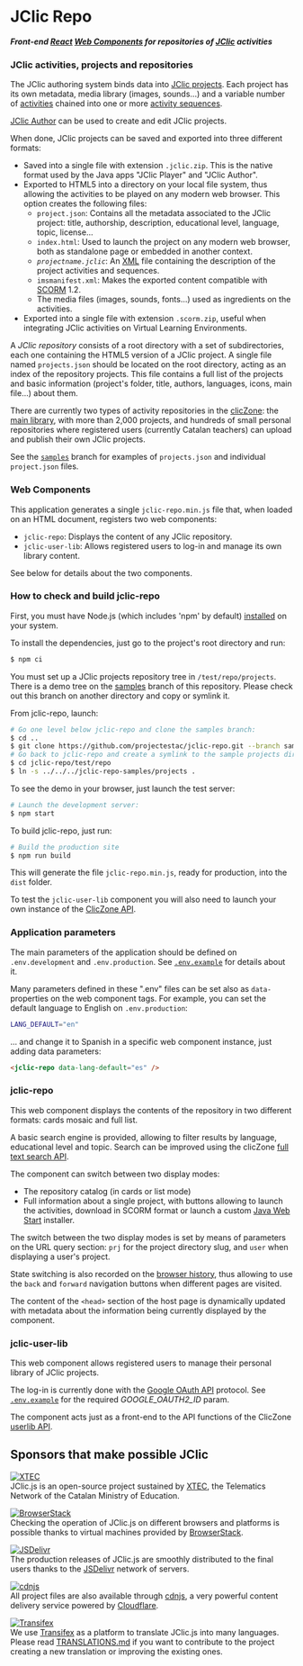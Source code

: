 # JClic Repo

***Front-end [React](https://reactjs.org/) [Web Components](https://developer.mozilla.org/en-US/docs/Web/Web_Components)
for repositories of [JClic](https://projectestac.github.io/jclic) activities***

### JClic activities, projects and repositories
The JClic authoring system binds data into [JClic projects](https://github.com/projectestac/jclic/wiki/JClic-Guide%3A-The-creation-of-a-new-project). Each project has its own metadata, media library (images, sounds...) and a variable number of [activities](https://github.com/projectestac/jclic/wiki/JClic-Guide%3A-Types-of-activities) chained into one or more [activity sequences](https://github.com/projectestac/jclic/wiki/JClic-Guide%3A-Sequencing-activities).

[JClic Author](https://github.com/projectestac/jclic/wiki/JClic-Guide%3A-The-creation-of-activities) can be used to create and edit JClic projects.

When done, JClic projects can be saved and exported into three different formats:

- Saved into a single file with extension `.jclic.zip`. This is the native format used by the Java apps "JClic Player" and "JClic Author".
- Exported to HTML5 into a directory on your local file system, thus allowing the activities to be played on any modern web browser. This option creates the following files:
  - `project.json`: Contains all the metadata associated to the JClic project: title, authorship, description, educational level, language, topic, license...
  - `index.html`: Used to launch the project on any modern web browser, both as standalone page or embedded in another context.
  - _`projectname.jclic`_: An [XML](https://en.wikipedia.org/wiki/XML) file containing the description of the project activities and sequences.
  - `imsmanifest.xml`: Makes the exported content compatible with [SCORM](https://en.wikipedia.org/wiki/Sharable_Content_Object_Reference_Model) 1.2.
  - The media files (images, sounds, fonts...) used as ingredients on the activities.
- Exported into a single file with extension `.scorm.zip`, useful when integrating JClic activities on Virtual Learning Environments.

A _JClic repository_ consists of a root directory with a set of subdirectories, each one containing the HTML5 version of a JClic project. A single file named `projects.json` should be located on the root directory, acting as an index of the repository projects. This file contains a full list of the projects and basic information (project's folder, title, authors, languages, icons, main file...) about them.

There are currently two types of activity repositories in the [clicZone](https://clic.xtec.cat): the [main library](https://clic.xtec.cat/repo),
with more than 2,000 projects, and hundreds of small personal repositories where registered users (currently Catalan teachers) can upload and publish their own JClic projects.

See  the [`samples`](../../tree/samples/projects) branch for examples of `projects.json` and individual `project.json` files.

### Web Components
This application generates a single `jclic-repo.min.js` file that, when loaded on an HTML document, registers two web components:

- `jclic-repo`: Displays the content of any JClic repository.
- `jclic-user-lib`: Allows registered users to log-in and manage its own library content.

See below for details about the two components.

### How to check and build jclic-repo

First, you must have Node.js (which includes 'npm' by default) [installed](https://nodejs.org/download/) on your system.

To install the dependencies, just go to the project's root directory and run:

```bash
$ npm ci
```

You must set up a JClic projects repository tree in `/test/repo/projects`. There is a demo tree on
the [samples](https://github.com/projectestac/jclic-repo/tree/samples) branch of this repository. Please check out this
branch on another directory and copy or symlink it.

From jclic-repo, launch:

```bash
# Go one level below jclic-repo and clone the samples branch:
$ cd ..
$ git clone https://github.com/projectestac/jclic-repo.git --branch samples --single-branch jclic-repo-samples
# Go back to jclic-repo and create a symlink to the sample projects directory:
$ cd jclic-repo/test/repo
$ ln -s ../../../jclic-repo-samples/projects .
```

To see the demo in your browser, just launch the test server:

```bash
# Launch the development server:
$ npm start
```

To build jclic-repo, just run:

```bash
# Build the production site
$ npm run build
```

This will generate the file `jclic-repo.min.js`, ready for production, into the `dist` folder.

To test the `jclic-user-lib` component you will also need to launch your own instance of the [ClicZone API](https://github.com/projectestac/zonaclic/tree/master/app).

### Application parameters

The main parameters of the application should be defined on `.env.development` and `.env.production`. See [`.env.example`](.env.example)
for details about it.

Many parameters defined in these ".env" files can be set also as `data-` properties on the web component tags. For example,
you can set the default language to English on `.env.production`:

``` bash
LANG_DEFAULT="en"
```

... and change it to Spanish in a specific web component instance, just adding data parameters:

```html
<jclic-repo data-lang-default="es" />
```

### jclic-repo
This web component displays the contents of the repository in two different formats: cards mosaic and full list.

A basic search engine is provided, allowing to filter results by language, educational level and topic. Search can be improved using the clicZone [full text search API](https://github.com/projectestac/zonaclic/blob/master/app/db/repo-search/index.php).

The component can switch between two display modes:

- The repository catalog (in cards or list mode)
- Full information about a single project, with buttons allowing to launch the activities, download in SCORM format or launch a custom [Java Web Start](https://en.wikipedia.org/wiki/Java_Web_Start) installer.

The switch between the two display modes is set by means of parameters on the URL query section: `prj` for the project directory slug, and `user` when displaying a user's project.

State switching is also recorded on the [browser history](https://developer.mozilla.org/en-US/docs/Web/API/Window/history), thus allowing
to use the `back` and `forward` navigation buttons when different pages are visited.

The content of the `<head>` section of the host page is dynamically updated with metadata about the information being currently displayed by the component.

### jclic-user-lib
This web component allows registered users to manage their personal library of JClic projects.

The log-in is currently done with the [Google OAuth API](https://developers.google.com/identity/protocols/oauth2) protocol. See [`.env.example`](.env.example) for the required *GOOGLE_OAUTH2_ID* param.

The component acts just as a front-end to the API functions of the ClicZone [userlib API](https://github.com/projectestac/zonaclic/tree/master/app/db/userlib).

## Sponsors that make possible JClic

[![XTEC](https://github.com/projectestac/jclic.js/blob/master/misc/graphics/logo-xtec.png?raw=true)](http://www.xtec.cat)<br>
JClic.js is an open-source project sustained by [XTEC](http://www.xtec.cat), the Telematics Network of the Catalan Ministry of Education.

[![BrowserStack](https://github.com/projectestac/jclic.js/blob/master/misc/graphics/logo-browserstack.png?raw=true)](https://www.browserstack.com)<br>
Checking the operation of JClic.js on different browsers and platforms is possible thanks to virtual machines provided by [BrowserStack](https://www.browserstack.com).

[![JSDelivr](https://github.com/projectestac/jclic.js/blob/master/misc/graphics/logo-jsdelivr.png?raw=true)](http://www.jsdelivr.com/projects/jclic.js)<br>
The production releases of JClic.js are smoothly distributed to the final users thanks to the [JSDelivr](http://www.jsdelivr.com/projects/jclic.js) network of servers.

[![cdnjs](https://github.com/projectestac/jclic.js/blob/master/misc/graphics/logo-cdnjs.png?raw=true)](https://cdnjs.com/libraries/jclic.js)<br>
All project files are also available through [cdnjs](https://cdnjs.com/about), a very powerful content delivery service powered by [Cloudflare](https://www.cloudflare.com).

[![Transifex](https://github.com/projectestac/jclic.js/blob/master/misc/graphics/logo-transifex.png?raw=true)](https://github.com/projectestac/jclic.js/blob/master/TRANSLATIONS.md)<br>
We use [Transifex](https://www.transifex.com/francesc/jclicjs) as a platform to translate JClic.js into many languages. Please read [TRANSLATIONS.md](https://github.com/projectestac/jclic.js/blob/master/TRANSLATIONS.md) if you want to contribute to the project creating a new translation or improving the existing ones.
